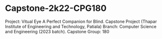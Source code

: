 # Capstone-2k22-CPG180
Project: Vitual Eye A Perfect Companion for Blind. Capstone Project (Thapar Institute of Engineering and Technology, Patiala) Branch: Computer Science and Engineering (2023 batch). Capstone Group: 180
